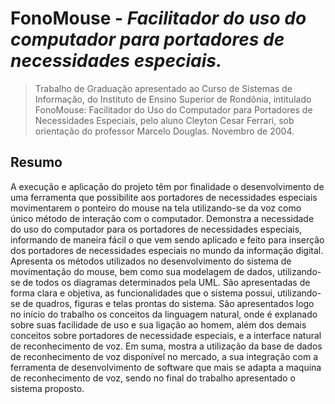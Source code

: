 # FonoMouse - *Facilitador do uso do computador para portadores de necessidades especiais.*


>Trabalho de Graduação apresentado ao Curso de Sistemas de Informação, do Instituto de Ensino Superior de Rondônia, intitulado FonoMouse: Facilitador do Uso do Computador para Portadores de Necessidades Especiais, pelo aluno Cleyton Cesar Ferrari, sob orientação do professor Marcelo Douglas. Novembro de 2004.

## Resumo
A execução e aplicação do projeto têm por finalidade o desenvolvimento de uma ferramenta que possibilite aos portadores de necessidades especiais movimentarem o ponteiro do mouse na tela utilizando-se da voz como único método de interação com o computador. Demonstra a necessidade do uso do computador para os portadores de necessidades especiais, informando de maneira fácil o que vem sendo aplicado e feito para inserção dos portadores de necessidades especiais no mundo da informação digital. Apresenta os métodos utilizados no desenvolvimento do sistema de movimentação do mouse, bem como sua modelagem de dados, utilizando-se de todos os diagramas determinados pela UML. São apresentadas de forma clara e objetiva, as funcionalidades que o sistema possui, utilizando-se de quadros, figuras e telas prontas do sistema. São apresentados logo no início do trabalho os conceitos da linguagem natural, onde é explanado sobre suas facilidade de uso e sua ligação ao homem, além dos demais conceitos sobre portadores de necessidade especiais, e a interface natural de reconhecimento de voz. Em suma, mostra a utilização da base de dados de reconhecimento de voz disponível no mercado, a sua integração com a ferramenta de desenvolvimento de software que mais se adapta a maquina de reconhecimento de voz, sendo no final do trabalho apresentado o sistema proposto.


